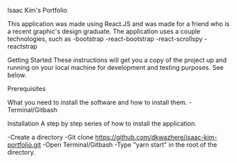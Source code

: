 Isaac Kim's Portfolio

This application was made using React.JS and was made for a friend who is a recent
graphic's design graduate. The application uses a couple technologies, such as -bootstrap
-react-bootstrap
-react-scrollspy
-reactstrap

Getting Started
These instructions will get you a copy of the project up and running on your local machine for development and testing purposes. See below.

Prerequisites

What you need to install the software and how to install them.
-Terminal/Gitbash

Installation
A step by step series of how to install the application.

-Create a directory
-Git clone https://github.com/dkwazhere/isaac-kim-portfolio.git
-Open Terminal/Gitbash
-Type "yarn start" in the root of the directory.
